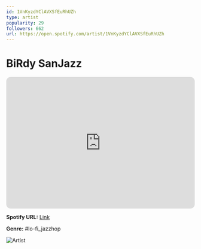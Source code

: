 ```yaml
---
id: 1VnKyzdYClAVXSfEuRhUZh
type: artist
popularity: 29
followers: 662
url: https://open.spotify.com/artist/1VnKyzdYClAVXSfEuRhUZh
---
```

# BiRdy SanJazz

<iframe style="border-radius:12px" src="https://open.spotify.com/embed/artist/1VnKyzdYClAVXSfEuRhUZh" width="100%" height="352" frameBorder="0" allowfullscreen="" allow="autoplay; clipboard-write; encrypted-media; fullscreen; picture-in-picture" loading="lazy"></iframe>

**Spotify URL:** [Link](https://open.spotify.com/artist/1VnKyzdYClAVXSfEuRhUZh)

**Genre:**  #lo-fi_jazzhop

![Artist](https://i.scdn.co/image/ab6761610000e5eba4e0baf8e7352ee1d022636c)
